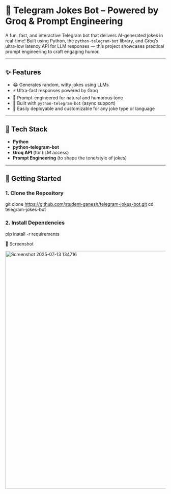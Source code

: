 # 🤖 Telegram Jokes Bot – Powered by Groq & Prompt Engineering

A fun, fast, and interactive Telegram bot that delivers AI-generated jokes in real-time! Built using Python, the `python-telegram-bot` library, and Groq’s ultra-low latency API for LLM responses — this project showcases practical prompt engineering to craft engaging humor.

---

## ✨ Features

- 😂 Generates random, witty jokes using LLMs
- ⚡ Ultra-fast responses powered by Groq
- 🧠 Prompt-engineered for natural and humorous tone
- 🤖 Built with `python-telegram-bot` (async support)
- 💬 Easily deployable and customizable for any joke type or language

---

## 🔧 Tech Stack

- **Python**
- **python-telegram-bot**
- **Groq API** (for LLM access)
- **Prompt Engineering** (to shape the tone/style of jokes)

---

## 🚀 Getting Started

### 1. Clone the Repository
git clone https://github.com/student-ganesh/telegram-jokes-bot.git
cd telegram-jokes-bot

### 2. Install Dependencies
pip install -r requirements

📸 Screenshot


<img width="879" height="747" alt="Screenshot 2025-07-13 134716" src="https://github.com/user-attachments/assets/563f8cc1-8c3d-4497-8ee0-b3c2cc83e19e" />

